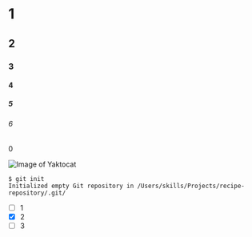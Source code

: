 # 1
## 2
### 3
#### 4
##### 5
###### 6
0

![Image of Yaktocat](https://octodex.github.com/images/yaktocat.png)

```
$ git init
Initialized empty Git repository in /Users/skills/Projects/recipe-repository/.git/
```

- [ ] 1
- [x] 2
- [ ] 3
